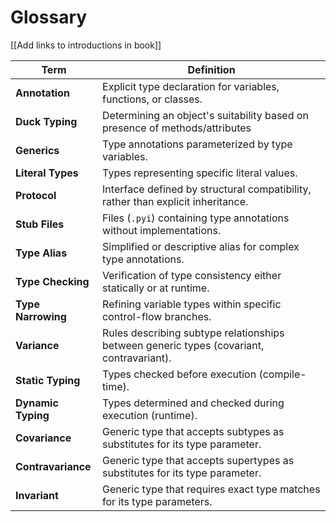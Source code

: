 # Glossary

[[Add links to introductions in book]]

| Term                 | Definition                                                                 |
|----------------------|----------------------------------------------------------------------------|
| **Annotation**       | Explicit type declaration for variables, functions, or classes.            |
| **Duck Typing**      | Determining an object's suitability based on presence of methods/attributes|
| **Generics**         | Type annotations parameterized by type variables.                          |
| **Literal Types**    | Types representing specific literal values.                                |
| **Protocol**         | Interface defined by structural compatibility, rather than explicit inheritance.|
| **Stub Files**       | Files (`.pyi`) containing type annotations without implementations.        |
| **Type Alias**       | Simplified or descriptive alias for complex type annotations.              |
| **Type Checking**    | Verification of type consistency either statically or at runtime.          |
| **Type Narrowing**   | Refining variable types within specific control-flow branches.             |
| **Variance**         | Rules describing subtype relationships between generic types (covariant, contravariant).|
| **Static Typing**    | Types checked before execution (compile-time).                             |
| **Dynamic Typing**   | Types determined and checked during execution (runtime).                   |
| **Covariance**       | Generic type that accepts subtypes as substitutes for its type parameter.  |
| **Contravariance**   | Generic type that accepts supertypes as substitutes for its type parameter.|
| **Invariant**        | Generic type that requires exact type matches for its type parameters.     |
